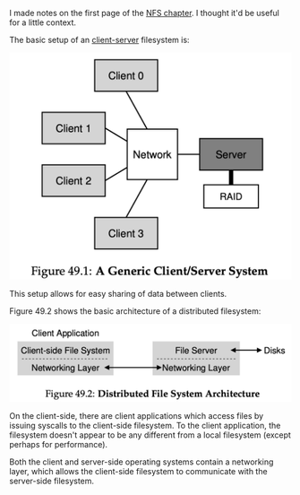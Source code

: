 I made notes on the first page of the [NFS chapter](https://pages.cs.wisc.edu/~remzi/OSTEP/dist-nfs.pdf). I thought it'd be useful for a little context.

The basic setup of an [client-server](../../../Speechmatics/Pipeline%20Efficiency/Our%20Client-Server%20Model.md) filesystem is:

![](_attachments/Screenshot%202023-12-03%20at%2012.13.52.png)

This setup allows for easy sharing of data between clients. 

Figure 49.2 shows the basic architecture of a distributed filesystem:

![](_attachments/Screenshot%202023-12-03%20at%2012.15.05.png)

On the client-side, there are client applications which access files by issuing syscalls to the client-side filesystem. To the client application, the filesystem doesn't appear to be any different from a local filesystem (except perhaps for performance).

Both the client and server-side operating systems contain a networking layer, which allows the client-side filesystem to communicate with the server-side filesystem. 